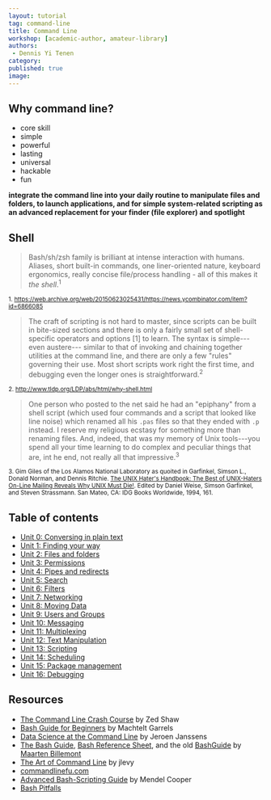 ```yaml
---
layout: tutorial
tag: command-line
title: Command Line
workshop: [academic-author, amateur-library]
authors:
 - Dennis Yi Tenen
category:
published: true
image:
---
```


## Why command line?

- core skill
- simple
- powerful
- lasting
- universal
- hackable
- fun

**integrate the command line into your daily routine to manipulate files and
folders, to launch applications, and for simple system-related scripting as an
advanced replacement for your finder (file explorer) and spotlight**

## Shell

>  Bash/sh/zsh family is brilliant at intense interaction with humans. Aliases,
>  short built-in commands, one liner-oriented nature, keyboard ergonomics,
>  really concise file/process handling - all of this makes it _the
>  shell_.<sup>1</sup>

<sup>1. 
https://web.archive.org/web/20150623025431/https://news.ycombinator.com/item?id=6866085</sup>

> The craft of scripting is not hard to master, since scripts can be built in
> bite-sized sections and there is only a fairly small set of shell-specific
> operators and options [1] to learn. The syntax is simple---even austere---
> similar to that of invoking and chaining together utilities at the command
> line, and there are only a few "rules" governing their use. Most short
> scripts work right the first time, and debugging even the longer ones is
> straightforward.<sup>2</sup>

<sup>2. http://www.tldp.org/LDP/abs/html/why-shell.html</sup>

> One person who posted to the net said he had an "epiphany" from a shell
> script (which used four commands and a script that looked like line noise)
> which renamed all his `.pas` files so that they ended with `.p` instead. I
> reserve my religious ecstasy for something more than renaming files. And,
> indeed, that was my memory of Unix tools---you spend all your time learning
> to do complex and peculiar things that are, int he end, not really all that
> impressive.<sup>3</sup>

<sup>3. Gim Giles of the Los Alamos National Laboratory as quoited in
Garfinkel, Simson L., Donald Norman, and Dennis Ritchie. [The UNIX Hater's
Handbook: The Best of UNIX-Haters On-Line Mailing Reveals Why UNIX Must
Die!](http://www.csf.ac.at/fileadmin/user_upload/BioComp/training/unix_haters_handbook.pdf).
Edited by Daniel Weise, Simson Garfinkel, and Steven Strassmann. San Mateo, CA:
IDG Books Worldwide, 1994, 161.</sup>

## Table of contents

- [Unit 0: Conversing in plain text](https://github.com/dh-notes/dhnotes/blob/master/tutorials/command-line/100-plain-text.md)
- [Unit 1: Finding your way](https://github.com/dh-notes/dhnotes/blob/master/tutorials/command-line/101-gps.md)
- [Unit 2: Files and folders](https://github.com/denten/dhnotes/blob/master/tutorials/command-line/102-files.md)
- [Unit 3: Permissions](https://github.com/denten/dhnotes/blob/master/tutorials/command-line/103-permissions.md)
- [Unit 4: Pipes and redirects](https://github.com/denten/dhnotes/blob/master/tutorials/command-line/104-pipes.md)
- [Unit 5: Search](https://github.com/denten/dhnotes/blob/master/tutorials/command-line/105-search.md)
- [Unit 6: Filters](https://github.com/denten/dhnotes/blob/master/tutorials/command-line/106-filters.md)
- [Unit 7: Networking](https://github.com/denten/dhnotes/blob/master/tutorials/command-line/107-network.md)
- [Unit 8: Moving Data](https://github.com/denten/dhnotes/blob/master/tutorials/command-line/116-moving-data.md)
- [Unit 9: Users and Groups](https://github.com/denten/dhnotes/blob/master/tutorials/command-line/108-users.md)
- [Unit 10: Messaging](https://github.com/denten/dhnotes/blob/master/tutorials/command-line/113-message.md)
- [Unit 11: Multiplexing](https://github.com/denten/dhnotes/blob/master/tutorials/command-line/114-multiplex.md)
- [Unit 12: Text Manipulation](https://github.com/denten/dhnotes/blob/master/tutorials/command-line/109-text.md)
- [Unit 13: Scripting](https://github.com/denten/dhnotes/blob/master/tutorials/command-line/110-script.md)
- [Unit 14: Scheduling](https://github.com/denten/dhnotes/blob/master/tutorials/command-line/111-schedule.md)
- [Unit 15: Package management](https://github.com/denten/dhnotes/blob/master/tutorials/command-line/112-package.md)
- [Unit 16: Debugging](https://github.com/denten/dhnotes/blob/master/tutorials/command-line/115-debug.md)

## Resources

- [The Command Line Crash Course](http://cli.learncodethehardway.org/book/) by
  Zed Shaw
- [Bash Guide for Beginners](http://tldp.org/LDP/Bash-Beginners-Guide/html/index.html) by Machtelt Garrels
- [Data Science at the Command Line](http://datascienceatthecommandline.com/)
  by Jeroen Janssens
- [The Bash Guide](http://guide.bash.academy/), [Bash Reference Sheet](http://mywiki.wooledge.org/BashSheet), and the old [BashGuide](http://mywiki.wooledge.org/BashGuide) by [Maarten Billemont](http://lhunath.com/)
- [The Art of Command Line](https://github.com/jlevy/the-art-of-command-line)
  by jlevy
- [commandlinefu.com](http://www.commandlinefu.com)
- [Advanced Bash-Scripting Guide](http://www.tldp.org/LDP/abs/html/) by Mendel Cooper
- [Bash Pitfalls](http://mywiki.wooledge.org/BashPitfalls)
